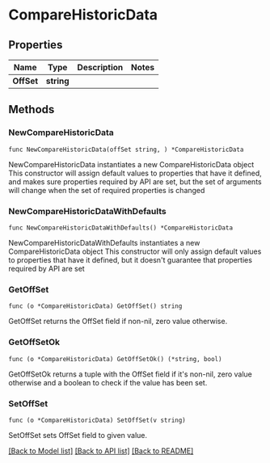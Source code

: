 # CompareHistoricData

## Properties

Name | Type | Description | Notes
------------ | ------------- | ------------- | -------------
**OffSet** | **string** |  | 

## Methods

### NewCompareHistoricData

`func NewCompareHistoricData(offSet string, ) *CompareHistoricData`

NewCompareHistoricData instantiates a new CompareHistoricData object
This constructor will assign default values to properties that have it defined,
and makes sure properties required by API are set, but the set of arguments
will change when the set of required properties is changed

### NewCompareHistoricDataWithDefaults

`func NewCompareHistoricDataWithDefaults() *CompareHistoricData`

NewCompareHistoricDataWithDefaults instantiates a new CompareHistoricData object
This constructor will only assign default values to properties that have it defined,
but it doesn't guarantee that properties required by API are set

### GetOffSet

`func (o *CompareHistoricData) GetOffSet() string`

GetOffSet returns the OffSet field if non-nil, zero value otherwise.

### GetOffSetOk

`func (o *CompareHistoricData) GetOffSetOk() (*string, bool)`

GetOffSetOk returns a tuple with the OffSet field if it's non-nil, zero value otherwise
and a boolean to check if the value has been set.

### SetOffSet

`func (o *CompareHistoricData) SetOffSet(v string)`

SetOffSet sets OffSet field to given value.



[[Back to Model list]](../README.md#documentation-for-models) [[Back to API list]](../README.md#documentation-for-api-endpoints) [[Back to README]](../README.md)


